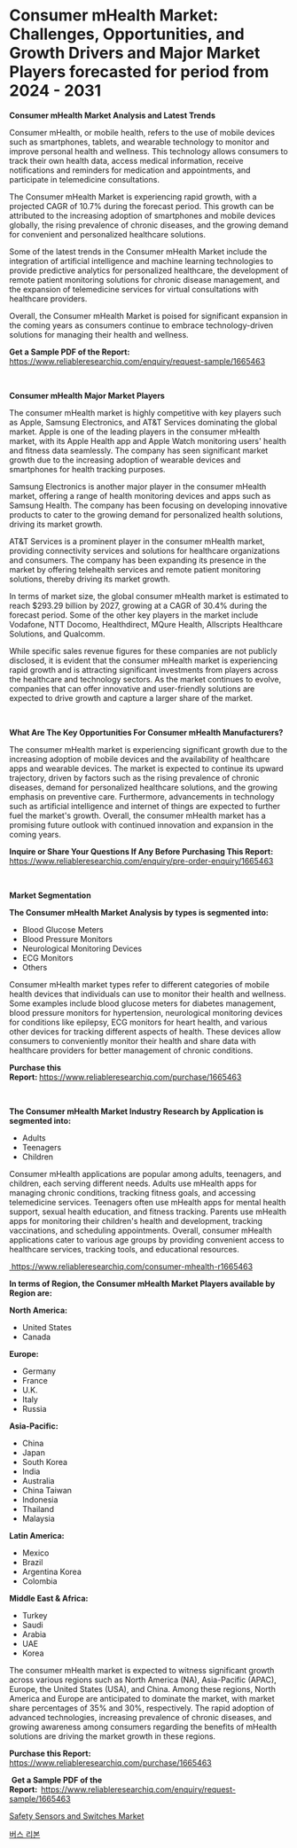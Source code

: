 <p><h1>Consumer mHealth Market: Challenges, Opportunities, and Growth Drivers and Major Market Players forecasted for period from 2024 - 2031</h1></p><p><strong>Consumer mHealth Market Analysis and Latest Trends</strong></p>
<p><p>Consumer mHealth, or mobile health, refers to the use of mobile devices such as smartphones, tablets, and wearable technology to monitor and improve personal health and wellness. This technology allows consumers to track their own health data, access medical information, receive notifications and reminders for medication and appointments, and participate in telemedicine consultations.</p><p>The Consumer mHealth Market is experiencing rapid growth, with a projected CAGR of 10.7% during the forecast period. This growth can be attributed to the increasing adoption of smartphones and mobile devices globally, the rising prevalence of chronic diseases, and the growing demand for convenient and personalized healthcare solutions.</p><p>Some of the latest trends in the Consumer mHealth Market include the integration of artificial intelligence and machine learning technologies to provide predictive analytics for personalized healthcare, the development of remote patient monitoring solutions for chronic disease management, and the expansion of telemedicine services for virtual consultations with healthcare providers.</p><p>Overall, the Consumer mHealth Market is poised for significant expansion in the coming years as consumers continue to embrace technology-driven solutions for managing their health and wellness.</p></p>
<p><strong>Get a Sample PDF of the Report:&nbsp;</strong> <a href="https://www.reliableresearchiq.com/enquiry/request-sample/1665463">https://www.reliableresearchiq.com/enquiry/request-sample/1665463</a></p>
<p>&nbsp;</p>
<p><strong>Consumer mHealth Major Market Players</strong></p>
<p><p>The consumer mHealth market is highly competitive with key players such as Apple, Samsung Electronics, and AT&T Services dominating the global market. Apple is one of the leading players in the consumer mHealth market, with its Apple Health app and Apple Watch monitoring users' health and fitness data seamlessly. The company has seen significant market growth due to the increasing adoption of wearable devices and smartphones for health tracking purposes.</p><p>Samsung Electronics is another major player in the consumer mHealth market, offering a range of health monitoring devices and apps such as Samsung Health. The company has been focusing on developing innovative products to cater to the growing demand for personalized health solutions, driving its market growth.</p><p>AT&T Services is a prominent player in the consumer mHealth market, providing connectivity services and solutions for healthcare organizations and consumers. The company has been expanding its presence in the market by offering telehealth services and remote patient monitoring solutions, thereby driving its market growth.</p><p>In terms of market size, the global consumer mHealth market is estimated to reach $293.29 billion by 2027, growing at a CAGR of 30.4% during the forecast period. Some of the other key players in the market include Vodafone, NTT Docomo, Healthdirect, MQure Health, Allscripts Healthcare Solutions, and Qualcomm.</p><p>While specific sales revenue figures for these companies are not publicly disclosed, it is evident that the consumer mHealth market is experiencing rapid growth and is attracting significant investments from players across the healthcare and technology sectors. As the market continues to evolve, companies that can offer innovative and user-friendly solutions are expected to drive growth and capture a larger share of the market.</p></p>
<p>&nbsp;</p>
<p><strong>What Are The Key Opportunities For Consumer mHealth Manufacturers?</strong></p>
<p><p>The consumer mHealth market is experiencing significant growth due to the increasing adoption of mobile devices and the availability of healthcare apps and wearable devices. The market is expected to continue its upward trajectory, driven by factors such as the rising prevalence of chronic diseases, demand for personalized healthcare solutions, and the growing emphasis on preventive care. Furthermore, advancements in technology such as artificial intelligence and internet of things are expected to further fuel the market's growth. Overall, the consumer mHealth market has a promising future outlook with continued innovation and expansion in the coming years.</p></p>
<p><strong>Inquire or Share Your Questions If Any Before Purchasing This Report:</strong> <a href="https://www.reliableresearchiq.com/enquiry/pre-order-enquiry/1665463">https://www.reliableresearchiq.com/enquiry/pre-order-enquiry/1665463</a></p>
<p>&nbsp;</p>
<p><strong>Market Segmentation</strong></p>
<p><strong>The Consumer mHealth Market Analysis by types is segmented into:</strong></p>
<p><ul><li>Blood Glucose Meters</li><li>Blood Pressure Monitors</li><li>Neurological Monitoring Devices</li><li>ECG Monitors</li><li>Others</li></ul></p>
<p><p>Consumer mHealth market types refer to different categories of mobile health devices that individuals can use to monitor their health and wellness. Some examples include blood glucose meters for diabetes management, blood pressure monitors for hypertension, neurological monitoring devices for conditions like epilepsy, ECG monitors for heart health, and various other devices for tracking different aspects of health. These devices allow consumers to conveniently monitor their health and share data with healthcare providers for better management of chronic conditions.</p></p>
<p><strong>Purchase this Report:&nbsp;</strong><a href="https://www.reliableresearchiq.com/purchase/1665463">https://www.reliableresearchiq.com/purchase/1665463</a></p>
<p>&nbsp;</p>
<p><strong>The Consumer mHealth Market Industry Research by Application is segmented into:</strong></p>
<p><ul><li>Adults</li><li>Teenagers</li><li>Children</li></ul></p>
<p><p>Consumer mHealth applications are popular among adults, teenagers, and children, each serving different needs. Adults use mHealth apps for managing chronic conditions, tracking fitness goals, and accessing telemedicine services. Teenagers often use mHealth apps for mental health support, sexual health education, and fitness tracking. Parents use mHealth apps for monitoring their children's health and development, tracking vaccinations, and scheduling appointments. Overall, consumer mHealth applications cater to various age groups by providing convenient access to healthcare services, tracking tools, and educational resources.</p></p>
<p><a href="https://www.reliableresearchiq.com/consumer-mhealth-r1665463">&nbsp;https://www.reliableresearchiq.com/consumer-mhealth-r1665463</a></p>
<p><strong>In terms of Region, the Consumer mHealth Market Players available by Region are:</strong></p>
<p>
    <p> <strong> North America: </strong>
        <ul>
            <li>United States</li>
            <li>Canada</li>
        </ul>
        </p> 
    <p> <strong> Europe: </strong>
        <ul>
            <li>Germany</li>
            <li>France</li>
            <li>U.K.</li>
            <li>Italy</li>
            <li>Russia</li>
        </ul>
        </p> 
    <p> <strong> Asia-Pacific: </strong>
        <ul>
            <li>China</li>
            <li>Japan</li>
            <li>South Korea</li>
            <li>India</li>
            <li>Australia</li>
            <li>China Taiwan</li>
            <li>Indonesia</li>
            <li>Thailand</li>
            <li>Malaysia</li>
        </ul>
        </p> 
    <p> <strong> Latin America: </strong>
        <ul>
            <li>Mexico</li>
            <li>Brazil</li>
            <li>Argentina Korea</li>
            <li>Colombia</li>
        </ul>
        </p> 
    <p> <strong> Middle East & Africa: </strong>
        <ul>
            <li>Turkey</li>
            <li>Saudi</li>
            <li>Arabia</li>
            <li>UAE</li>
            <li>Korea</li>
        </ul>
    </p>
    </p>
<p><p>The consumer mHealth market is expected to witness significant growth across various regions such as North America (NA), Asia-Pacific (APAC), Europe, the United States (USA), and China. Among these regions, North America and Europe are anticipated to dominate the market, with market share percentages of 35% and 30%, respectively. The rapid adoption of advanced technologies, increasing prevalence of chronic diseases, and growing awareness among consumers regarding the benefits of mHealth solutions are driving the market growth in these regions.</p></p>
<p><strong>Purchase this Report: </strong><a href="https://www.reliableresearchiq.com/purchase/1665463">https://www.reliableresearchiq.com/purchase/1665463</a></p>
<p>&nbsp;<strong>Get a Sample PDF of the Report:&nbsp;&nbsp;</strong><a href="https://www.reliableresearchiq.com/enquiry/request-sample/1665463">https://www.reliableresearchiq.com/enquiry/request-sample/1665463</a></p>
<p><strong></strong></p>
<p><p><a href="https://medium.com/@eltaoberts/market-forecast-global-safety-sensors-and-switches-trends-and-impact-analysis-2024-2031-by-8c37f9b9e721">Safety Sensors and Switches Market</a></p><p><a href="https://github.com/mpodehpw07370073/Market-Research-Report-List-3/blob/main/410217073790.md">버스 리본</a></p></p>